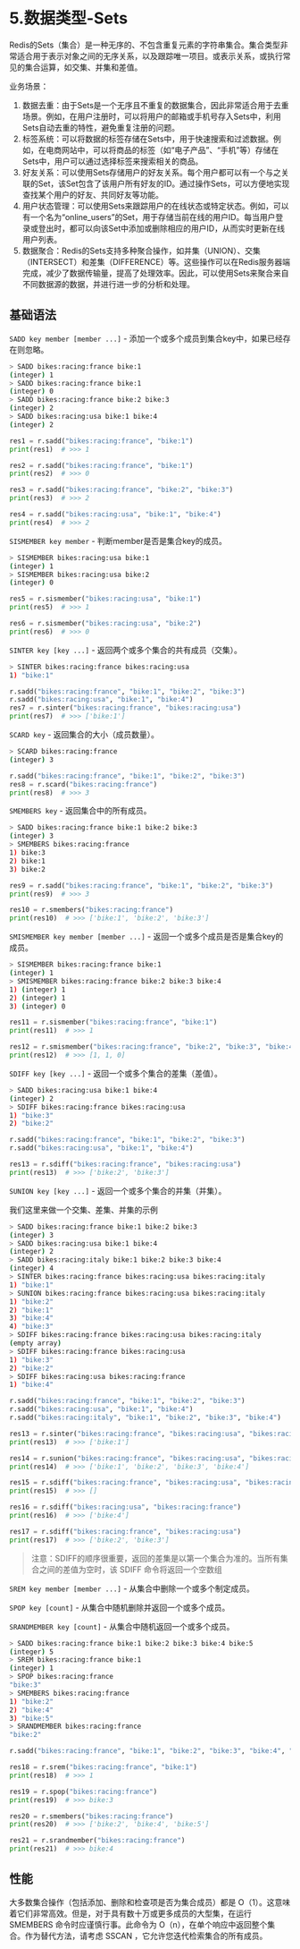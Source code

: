 # 5.数据类型-Sets

Redis的Sets（集合）是一种无序的、不包含重复元素的字符串集合。集合类型非常适合用于表示对象之间的无序关系，以及跟踪唯一项目。或表示关系，或执行常见的集合运算，如交集、并集和差值。

业务场景：

1. 数据去重：由于Sets是一个无序且不重复的数据集合，因此非常适合用于去重场景。例如，在用户注册时，可以将用户的邮箱或手机号存入Sets中，利用Sets自动去重的特性，避免重复注册的问题。
2. 标签系统：可以将数据的标签存储在Sets中，用于快速搜索和过滤数据。例如，在电商网站中，可以将商品的标签（如“电子产品”、“手机”等）存储在Sets中，用户可以通过选择标签来搜索相关的商品。
3. 好友关系：可以使用Sets存储用户的好友关系。每个用户都可以有一个与之关联的Set，该Set包含了该用户所有好友的ID。通过操作Sets，可以方便地实现查找某个用户的好友、共同好友等功能。
4. 用户状态管理：可以使用Sets来跟踪用户的在线状态或特定状态。例如，可以有一个名为“online_users”的Set，用于存储当前在线的用户ID。每当用户登录或登出时，都可以向该Set中添加或删除相应的用户ID，从而实时更新在线用户列表。
5. 数据聚合：Redis的Sets支持多种聚合操作，如并集（UNION）、交集（INTERSECT）和差集（DIFFERENCE）等。这些操作可以在Redis服务器端完成，减少了数据传输量，提高了处理效率。因此，可以使用Sets来聚合来自不同数据源的数据，并进行进一步的分析和处理。

## 基础语法

`SADD key member [member ...]` - 添加一个或多个成员到集合key中，如果已经存在则忽略。

```bash
> SADD bikes:racing:france bike:1
(integer) 1
> SADD bikes:racing:france bike:1
(integer) 0
> SADD bikes:racing:france bike:2 bike:3
(integer) 2
> SADD bikes:racing:usa bike:1 bike:4
(integer) 2
```

```python
res1 = r.sadd("bikes:racing:france", "bike:1")
print(res1)  # >>> 1

res2 = r.sadd("bikes:racing:france", "bike:1")
print(res2)  # >>> 0

res3 = r.sadd("bikes:racing:france", "bike:2", "bike:3")
print(res3)  # >>> 2

res4 = r.sadd("bikes:racing:usa", "bike:1", "bike:4")
print(res4)  # >>> 2
```

`SISMEMBER key member` - 判断member是否是集合key的成员。

```bash
> SISMEMBER bikes:racing:usa bike:1
(integer) 1
> SISMEMBER bikes:racing:usa bike:2
(integer) 0
```

```python
res5 = r.sismember("bikes:racing:usa", "bike:1")
print(res5)  # >>> 1

res6 = r.sismember("bikes:racing:usa", "bike:2")
print(res6)  # >>> 0
```

`SINTER key [key ...]` - 返回两个或多个集合的共有成员（交集）。

```bash
> SINTER bikes:racing:france bikes:racing:usa
1) "bike:1"
```

```python
r.sadd("bikes:racing:france", "bike:1", "bike:2", "bike:3")
r.sadd("bikes:racing:usa", "bike:1", "bike:4")
res7 = r.sinter("bikes:racing:france", "bikes:racing:usa")
print(res7)  # >>> ['bike:1']
```

`SCARD key` - 返回集合的大小（成员数量）。

```bash
> SCARD bikes:racing:france
(integer) 3
```

```python
r.sadd("bikes:racing:france", "bike:1", "bike:2", "bike:3")
res8 = r.scard("bikes:racing:france")
print(res8)  # >>> 3
```

`SMEMBERS key` - 返回集合中的所有成员。

```bash
> SADD bikes:racing:france bike:1 bike:2 bike:3
(integer) 3
> SMEMBERS bikes:racing:france
1) bike:3
2) bike:1
3) bike:2
```

```python
res9 = r.sadd("bikes:racing:france", "bike:1", "bike:2", "bike:3")
print(res9)  # >>> 3

res10 = r.smembers("bikes:racing:france")
print(res10)  # >>> ['bike:1', 'bike:2', 'bike:3']
```

`SMISMEMBER key member [member ...]` - 返回一个或多个成员是否是集合key的成员。

```bash
> SISMEMBER bikes:racing:france bike:1
(integer) 1
> SMISMEMBER bikes:racing:france bike:2 bike:3 bike:4
1) (integer) 1
2) (integer) 1
3) (integer) 0
```

```python
res11 = r.sismember("bikes:racing:france", "bike:1")
print(res11)  # >>> 1

res12 = r.smismember("bikes:racing:france", "bike:2", "bike:3", "bike:4")
print(res12)  # >>> [1, 1, 0]
```

`SDIFF key [key ...]` - 返回一个或多个集合的差集（差值）。

```bash
> SADD bikes:racing:usa bike:1 bike:4
(integer) 2
> SDIFF bikes:racing:france bikes:racing:usa
1) "bike:3"
2) "bike:2"
```

```python
r.sadd("bikes:racing:france", "bike:1", "bike:2", "bike:3")
r.sadd("bikes:racing:usa", "bike:1", "bike:4")

res13 = r.sdiff("bikes:racing:france", "bikes:racing:usa")
print(res13)  # >>> ['bike:2', 'bike:3']
```

`SUNION key [key ...]` - 返回一个或多个集合的并集（并集）。

我们这里来做一个交集、差集、并集的示例

```bash
> SADD bikes:racing:france bike:1 bike:2 bike:3
(integer) 3
> SADD bikes:racing:usa bike:1 bike:4
(integer) 2
> SADD bikes:racing:italy bike:1 bike:2 bike:3 bike:4
(integer) 4
> SINTER bikes:racing:france bikes:racing:usa bikes:racing:italy
1) "bike:1"
> SUNION bikes:racing:france bikes:racing:usa bikes:racing:italy
1) "bike:2"
2) "bike:1"
3) "bike:4"
4) "bike:3"
> SDIFF bikes:racing:france bikes:racing:usa bikes:racing:italy
(empty array)
> SDIFF bikes:racing:france bikes:racing:usa
1) "bike:3"
2) "bike:2"
> SDIFF bikes:racing:usa bikes:racing:france
1) "bike:4"
```

```python
r.sadd("bikes:racing:france", "bike:1", "bike:2", "bike:3")
r.sadd("bikes:racing:usa", "bike:1", "bike:4")
r.sadd("bikes:racing:italy", "bike:1", "bike:2", "bike:3", "bike:4")

res13 = r.sinter("bikes:racing:france", "bikes:racing:usa", "bikes:racing:italy")
print(res13)  # >>> ['bike:1']

res14 = r.sunion("bikes:racing:france", "bikes:racing:usa", "bikes:racing:italy")
print(res14)  # >>> ['bike:1', 'bike:2', 'bike:3', 'bike:4']

res15 = r.sdiff("bikes:racing:france", "bikes:racing:usa", "bikes:racing:italy")
print(res15)  # >>> []

res16 = r.sdiff("bikes:racing:usa", "bikes:racing:france")
print(res16)  # >>> ['bike:4']

res17 = r.sdiff("bikes:racing:france", "bikes:racing:usa")
print(res17)  # >>> ['bike:2', 'bike:3']
```

> 注意：SDIFF的顺序很重要，返回的差集是以第一个集合为准的。当所有集合之间的差值为空时，该 SDIFF 命令将返回一个空数组

`SREM key member [member ...]` - 从集合中删除一个或多个制定成员。

`SPOP key [count]` - 从集合中随机删除并返回一个或多个成员。

`SRANDMEMBER key [count]` - 从集合中随机返回一个或多个成员。

```bash
> SADD bikes:racing:france bike:1 bike:2 bike:3 bike:4 bike:5
(integer) 5
> SREM bikes:racing:france bike:1
(integer) 1
> SPOP bikes:racing:france
"bike:3"
> SMEMBERS bikes:racing:france
1) "bike:2"
2) "bike:4"
3) "bike:5"
> SRANDMEMBER bikes:racing:france
"bike:2"
```

```python
r.sadd("bikes:racing:france", "bike:1", "bike:2", "bike:3", "bike:4", "bike:5")

res18 = r.srem("bikes:racing:france", "bike:1")
print(res18)  # >>> 1

res19 = r.spop("bikes:racing:france")
print(res19)  # >>> bike:3

res20 = r.smembers("bikes:racing:france")
print(res20)  # >>> ['bike:2', 'bike:4', 'bike:5']

res21 = r.srandmember("bikes:racing:france")
print(res21)  # >>> bike:4
```

## 性能

大多数集合操作（包括添加、删除和检查项是否为集合成员）都是 O（1）。这意味着它们非常高效。但是，对于具有数十万或更多成员的大型集，在运行 SMEMBERS 命令时应谨慎行事。此命令为 O（n），在单个响应中返回整个集合。作为替代方法，请考虑 SSCAN ，它允许您迭代检索集合的所有成员。